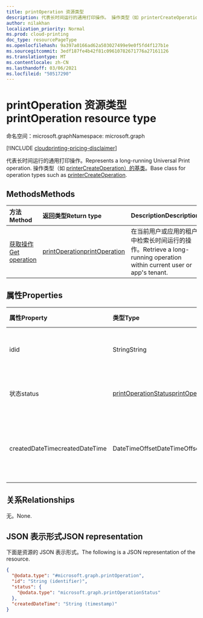 ```yaml
---
title: printOperation 资源类型
description: 代表长时间运行的通用打印操作。 操作类型（如 printerCreateOperation）的基类。
author: nilakhan
localization_priority: Normal
ms.prod: cloud-printing
doc_type: resourcePageType
ms.openlocfilehash: 9a397a0166ad62a503027499e9e0f5fd4f127b1e
ms.sourcegitcommit: 3edf187fe4b42f81c09610782671776a27161126
ms.translationtype: MT
ms.contentlocale: zh-CN
ms.lasthandoff: 03/06/2021
ms.locfileid: "50517290"
---
```

# <a name="printoperation-resource-type"></a><span data-ttu-id="8c0fe-104">printOperation 资源类型</span><span class="sxs-lookup"><span data-stu-id="8c0fe-104">printOperation resource type</span></span>

<span data-ttu-id="8c0fe-105">命名空间：microsoft.graph</span><span class="sxs-lookup"><span data-stu-id="8c0fe-105">Namespace: microsoft.graph</span></span>

[!INCLUDE [cloudprinting-pricing-disclaimer](../../includes/cloudprinting-pricing-disclaimer.md)]

<span data-ttu-id="8c0fe-106">代表长时间运行的通用打印操作。</span><span class="sxs-lookup"><span data-stu-id="8c0fe-106">Represents a long-running Universal Print operation.</span></span> <span data-ttu-id="8c0fe-107">操作类型（如 [printerCreateOperation）的基类](printercreateoperation.md)。</span><span class="sxs-lookup"><span data-stu-id="8c0fe-107">Base class for operation types such as [printerCreateOperation](printercreateoperation.md).</span></span>

## <a name="methods"></a><span data-ttu-id="8c0fe-108">Methods</span><span class="sxs-lookup"><span data-stu-id="8c0fe-108">Methods</span></span>
|<span data-ttu-id="8c0fe-109">方法</span><span class="sxs-lookup"><span data-stu-id="8c0fe-109">Method</span></span>|<span data-ttu-id="8c0fe-110">返回类型</span><span class="sxs-lookup"><span data-stu-id="8c0fe-110">Return type</span></span>|<span data-ttu-id="8c0fe-111">Description</span><span class="sxs-lookup"><span data-stu-id="8c0fe-111">Description</span></span>|
|:---|:---|:---|
| [<span data-ttu-id="8c0fe-112">获取操作</span><span class="sxs-lookup"><span data-stu-id="8c0fe-112">Get operation</span></span>](../api/printoperation-get.md) | [<span data-ttu-id="8c0fe-113">printOperation</span><span class="sxs-lookup"><span data-stu-id="8c0fe-113">printOperation</span></span>](printoperation.md) | <span data-ttu-id="8c0fe-114">在当前用户或应用的租户中检索长时间运行的操作。</span><span class="sxs-lookup"><span data-stu-id="8c0fe-114">Retrieve a long-running operation within current user or app's tenant.</span></span> |

## <a name="properties"></a><span data-ttu-id="8c0fe-115">属性</span><span class="sxs-lookup"><span data-stu-id="8c0fe-115">Properties</span></span>
|<span data-ttu-id="8c0fe-116">属性</span><span class="sxs-lookup"><span data-stu-id="8c0fe-116">Property</span></span>|<span data-ttu-id="8c0fe-117">类型</span><span class="sxs-lookup"><span data-stu-id="8c0fe-117">Type</span></span>|<span data-ttu-id="8c0fe-118">说明</span><span class="sxs-lookup"><span data-stu-id="8c0fe-118">Description</span></span>|
|:---|:---|:---|
|<span data-ttu-id="8c0fe-119">id</span><span class="sxs-lookup"><span data-stu-id="8c0fe-119">id</span></span>|<span data-ttu-id="8c0fe-120">String</span><span class="sxs-lookup"><span data-stu-id="8c0fe-120">String</span></span>|<span data-ttu-id="8c0fe-121">操作标识符。</span><span class="sxs-lookup"><span data-stu-id="8c0fe-121">The operation's identifier.</span></span> <span data-ttu-id="8c0fe-122">只读。</span><span class="sxs-lookup"><span data-stu-id="8c0fe-122">Read-only.</span></span>|
|<span data-ttu-id="8c0fe-123">状态</span><span class="sxs-lookup"><span data-stu-id="8c0fe-123">status</span></span>|[<span data-ttu-id="8c0fe-124">printOperationStatus</span><span class="sxs-lookup"><span data-stu-id="8c0fe-124">printOperationStatus</span></span>](printoperationstatus.md)|<span data-ttu-id="8c0fe-125">操作的状态。</span><span class="sxs-lookup"><span data-stu-id="8c0fe-125">The status of the operation.</span></span> <span data-ttu-id="8c0fe-126">只读。</span><span class="sxs-lookup"><span data-stu-id="8c0fe-126">Read-only.</span></span>|
|<span data-ttu-id="8c0fe-127">createdDateTime</span><span class="sxs-lookup"><span data-stu-id="8c0fe-127">createdDateTime</span></span>|<span data-ttu-id="8c0fe-128">DateTimeOffset</span><span class="sxs-lookup"><span data-stu-id="8c0fe-128">DateTimeOffset</span></span>|<span data-ttu-id="8c0fe-129">创建操作时的日期时间Offset。</span><span class="sxs-lookup"><span data-stu-id="8c0fe-129">The DateTimeOffset when the operation was created.</span></span> <span data-ttu-id="8c0fe-130">只读。</span><span class="sxs-lookup"><span data-stu-id="8c0fe-130">Read-only.</span></span>|

## <a name="relationships"></a><span data-ttu-id="8c0fe-131">关系</span><span class="sxs-lookup"><span data-stu-id="8c0fe-131">Relationships</span></span>
<span data-ttu-id="8c0fe-132">无。</span><span class="sxs-lookup"><span data-stu-id="8c0fe-132">None.</span></span>

## <a name="json-representation"></a><span data-ttu-id="8c0fe-133">JSON 表示形式</span><span class="sxs-lookup"><span data-stu-id="8c0fe-133">JSON representation</span></span>
<span data-ttu-id="8c0fe-134">下面是资源的 JSON 表示形式。</span><span class="sxs-lookup"><span data-stu-id="8c0fe-134">The following is a JSON representation of the resource.</span></span>
<!-- {
  "blockType": "resource",
  "keyProperty": "id",
  "@odata.type": "microsoft.graph.printOperation",
  "openType": false
}
-->
``` json
{
  "@odata.type": "#microsoft.graph.printOperation",
  "id": "String (identifier)",
  "status": {
    "@odata.type": "microsoft.graph.printOperationStatus"
  },
  "createdDateTime": "String (timestamp)"
}
```

